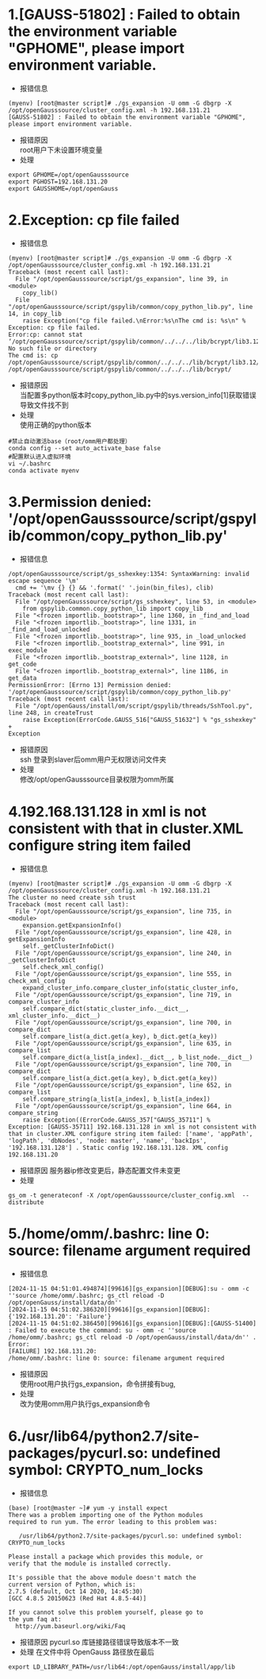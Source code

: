 # 1.[GAUSS-51802] : Failed to obtain the environment variable "GPHOME", please import environment variable.
- 报错信息
```
(myenv) [root@master script]# ./gs_expansion -U omm -G dbgrp -X /opt/openGausssource/cluster_config.xml -h 192.168.131.21
[GAUSS-51802] : Failed to obtain the environment variable "GPHOME", please import environment variable.
```
- 报错原因    
  root用户下未设置环境变量
- 处理    
```
export GPHOME=/opt/openGausssource
export PGHOST=192.168.131.20
export GAUSSHOME=/opt/openGauss
```

# 2.Exception: cp file failed
- 报错信息
```
(myenv) [root@master script]# ./gs_expansion -U omm -G dbgrp -X /opt/openGausssource/cluster_config.xml -h 192.168.131.21
Traceback (most recent call last):
  File "/opt/openGausssource/script/gs_expansion", line 39, in <module>
    copy_lib()
  File "/opt/openGausssource/script/gspylib/common/copy_python_lib.py", line 14, in copy_lib
    raise Exception("cp file failed.\nError:%s\nThe cmd is: %s\n" %
Exception: cp file failed.
Error:cp: cannot stat ‘/opt/openGausssource/script/gspylib/common/../../../lib/bcrypt/lib3.12/_bcrypt.abi3.so’: No such file or directory
The cmd is: cp /opt/openGausssource/script/gspylib/common/../../../lib/bcrypt/lib3.12/_bcrypt.abi3.so /opt/openGausssource/script/gspylib/common/../../../lib/bcrypt/
```
- 报错原因   
  当配置多python版本时copy_python_lib.py中的sys.version_info[1]获取错误导致文件找不到
- 处理   
  使用正确的python版本
```
#禁止自动激活base（root/omm用户都处理）
conda config --set auto_activate_base false
#配置默认进入虚拟环境
vi ~/.bashrc
conda activate myenv
```

# 3.Permission denied: '/opt/openGausssource/script/gspylib/common/copy_python_lib.py'
- 报错信息   
```
/opt/openGausssource/script/gs_sshexkey:1354: SyntaxWarning: invalid escape sequence '\m'
  cmd += '\mv {} {} && '.format(' '.join(bin_files), clib)
Traceback (most recent call last):
  File "/opt/openGausssource/script/gs_sshexkey", line 53, in <module>
    from gspylib.common.copy_python_lib import copy_lib
  File "<frozen importlib._bootstrap>", line 1360, in _find_and_load
  File "<frozen importlib._bootstrap>", line 1331, in _find_and_load_unlocked
  File "<frozen importlib._bootstrap>", line 935, in _load_unlocked
  File "<frozen importlib._bootstrap_external>", line 991, in exec_module
  File "<frozen importlib._bootstrap_external>", line 1128, in get_code
  File "<frozen importlib._bootstrap_external>", line 1186, in get_data
PermissionError: [Errno 13] Permission denied: '/opt/openGausssource/script/gspylib/common/copy_python_lib.py'
Traceback (most recent call last):
  File "/opt/openGauss/install/om/script/gspylib/threads/SshTool.py", line 248, in createTrust
    raise Exception(ErrorCode.GAUSS_516["GAUSS_51632"] % "gs_sshexkey" +
Exception
```
- 报错原因   
  ssh 登录到slaver后omm用户无权限访问文件夹
- 处理      
  修改/opt/openGausssource目录权限为omm所属

# 4.192.168.131.128 in xml is not consistent with that in cluster.XML configure string item failed
- 报错信息
```
(myenv) [root@master script]# ./gs_expansion -U omm -G dbgrp -X /opt/openGausssource/cluster_config.xml -h 192.168.131.21
The cluster no need create ssh trust
Traceback (most recent call last):
  File "/opt/openGausssource/script/gs_expansion", line 735, in <module>
    expansion.getExpansionInfo()
  File "/opt/openGausssource/script/gs_expansion", line 428, in getExpansionInfo
    self._getClusterInfoDict()
  File "/opt/openGausssource/script/gs_expansion", line 240, in _getClusterInfoDict
    self.check_xml_config()
  File "/opt/openGausssource/script/gs_expansion", line 555, in check_xml_config
    expand_cluster_info.compare_cluster_info(static_cluster_info,
  File "/opt/openGausssource/script/gs_expansion", line 719, in compare_cluster_info
    self.compare_dict(static_cluster_info.__dict__, xml_cluster_info.__dict__)
  File "/opt/openGausssource/script/gs_expansion", line 700, in compare_dict
    self.compare_list(a_dict.get(a_key), b_dict.get(a_key))
  File "/opt/openGausssource/script/gs_expansion", line 635, in compare_list
    self.compare_dict(a_list[a_index].__dict__, b_list_node.__dict__)
  File "/opt/openGausssource/script/gs_expansion", line 700, in compare_dict
    self.compare_list(a_dict.get(a_key), b_dict.get(a_key))
  File "/opt/openGausssource/script/gs_expansion", line 652, in compare_list
    self.compare_string(a_list[a_index], b_list[a_index])
  File "/opt/openGausssource/script/gs_expansion", line 664, in compare_string
    raise Exception((ErrorCode.GAUSS_357["GAUSS_35711"] %
Exception: [GAUSS-35711] 192.168.131.128 in xml is not consistent with that in cluster.XML configure string item failed: ['name', 'appPath', 'logPath', 'dbNodes', 'node: master', 'name', 'backIps', '192.168.131.128'] . Static config 192.168.131.128. XML config 192.168.131.20

```
- 报错原因
  服务器ip修改变更后，静态配置文件未变更
- 处理
```
gs_om -t generateconf -X /opt/openGausssource/cluster_config.xml  --distribute
```

# 5./home/omm/.bashrc: line 0: source: filename argument required
- 报错信息
```
[2024-11-15 04:51:01.494874][99616][gs_expansion][DEBUG]:su - omm -c ''source /home/omm/.bashrc; gs_ctl reload -D /opt/openGauss/install/data/dn'' 
[2024-11-15 04:51:02.386320][99616][gs_expansion][DEBUG]:{'192.168.131.20': 'Failure'}
[2024-11-15 04:51:02.386450][99616][gs_expansion][DEBUG]:[GAUSS-51400] : Failed to execute the command: su - omm -c ''source /home/omm/.bashrc; gs_ctl reload -D /opt/openGauss/install/data/dn'' . Error:
[FAILURE] 192.168.131.20:
/home/omm/.bashrc: line 0: source: filename argument required
```
- 报错原因    
  使用root用户执行gs_expansion，命令拼接有bug,
- 处理    
  改为使用omm用户执行gs_expansion命令

# 6./usr/lib64/python2.7/site-packages/pycurl.so: undefined symbol: CRYPTO_num_locks
- 报错信息
```
(base) [root@master ~]# yum -y install expect
There was a problem importing one of the Python modules
required to run yum. The error leading to this problem was:

   /usr/lib64/python2.7/site-packages/pycurl.so: undefined symbol: CRYPTO_num_locks

Please install a package which provides this module, or
verify that the module is installed correctly.

It's possible that the above module doesn't match the
current version of Python, which is:
2.7.5 (default, Oct 14 2020, 14:45:30) 
[GCC 4.8.5 20150623 (Red Hat 4.8.5-44)]

If you cannot solve this problem yourself, please go to 
the yum faq at:
  http://yum.baseurl.org/wiki/Faq
```
- 报错原因
  pycurl.so 库链接路径错误导致版本不一致
- 处理
  在文件中将 OpenGauss 路径放在最后
```
export LD_LIBRARY_PATH=/usr/lib64:/opt/openGauss/install/app/lib
```
